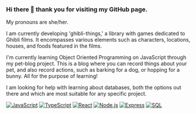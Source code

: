 ### Hi there 👋 thank you for visiting my GitHub page.

My pronouns are she/her.

I am currently developing 'ghibli-things,' a library with games dedicated to Ghibli films. It encompasses various elements such as characters, locations, houses, and foods featured in the films.

I'm currently learning Object Oriented Programming on JavaScript through my pet-blog project. This is a blog where you can record things about your pet, and also record actions, such as barking for a dog, or hopping for a bunny. All for the purpose of learning!

I am looking for help with learning about databases, both the options out there and which are most suitable for any specific project.

[![JavaScript](https://img.shields.io/badge/JavaScript-yellow?style=flat-square&logo=javascript)](https://developer.mozilla.org/en-US/docs/Web/JavaScript)
[![TypeScript](https://img.shields.io/badge/TypeScript-blue?style=flat-square&logo=typescript)](https://www.typescriptlang.org/)
[![React](https://img.shields.io/badge/React-lightblue?style=flat-square&logo=react)](https://reactjs.org/)
[![Node.js](https://img.shields.io/badge/Node.js-blue?style=flat-square&logo=node.js)](https://nodejs.org/)
[![Express](https://img.shields.io/badge/Express-lightgrey?style=flat-square&logo=express)](https://expressjs.com/)
[![SQL](https://img.shields.io/badge/SQL-green?style=flat-square&logo=postgresql)](https://www.postgresql.org/)
